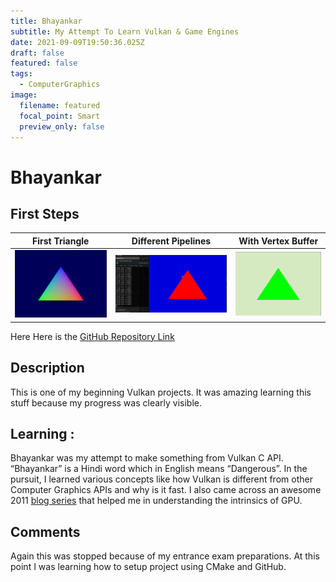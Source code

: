 ```yaml
---
title: Bhayankar
subtitle: My Attempt To Learn Vulkan & Game Engines
date: 2021-09-09T19:50:36.025Z
draft: false
featured: false
tags:
  - ComputerGraphics
image:
  filename: featured
  focal_point: Smart
  preview_only: false
---
```

# Bhayankar

## First Steps

| First Triangle          | Different Pipelines     | With Vertex Buffer     |
| ----------------------- | ----------------------- | ---------------------- |
| ![](first-triangle.gif) | ![](toggle-shaders.gif) | ![](vertex-buffer.gif) |







Here
Here is the [GitHub Repository Link](https://github.com/brightprogrammer/Bhayankar)

## Description

This is one of my beginning Vulkan projects. It was amazing learning this stuff because my progress was clearly visible.

## Learning : 
Bhayankar was my attempt to make something from Vulkan C API. “Bhayankar” is a Hindi word which in English means “Dangerous”. In the pursuit, I learned various concepts like how Vulkan is different from other Computer Graphics APIs and why is it fast. I also came across an awesome 2011 [blog series](https://fgiesen.wordpress.com/2011/07/09/a-trip-through-the-graphics-pipeline-2011-index/) that helped me in understanding the intrinsics of GPU.

## Comments

Again this was stopped because of my entrance exam preparations. At this point I was learning how to setup project using CMake and GitHub.